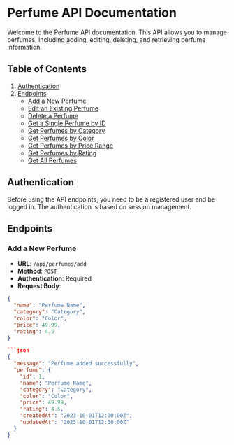 # Perfume API Documentation

Welcome to the Perfume API documentation. This API allows you to manage perfumes, including adding, editing, deleting, and retrieving perfume information.

## Table of Contents

1. [Authentication](#authentication)
2. [Endpoints](#endpoints)
   - [Add a New Perfume](#add-a-new-perfume)
   - [Edit an Existing Perfume](#edit-an-existing-perfume)
   - [Delete a Perfume](#delete-a-perfume)
   - [Get a Single Perfume by ID](#get-a-single-perfume-by-id)
   - [Get Perfumes by Category](#get-perfumes-by-category)
   - [Get Perfumes by Color](#get-perfumes-by-color)
   - [Get Perfumes by Price Range](#get-perfumes-by-price-range)
   - [Get Perfumes by Rating](#get-perfumes-by-rating)
   - [Get All Perfumes](#get-all-perfumes)

## Authentication

Before using the API endpoints, you need to be a registered user and be logged in. The authentication is based on session management.

## Endpoints

### Add a New Perfume

- **URL**: `/api/perfumes/add`
- **Method**: `POST`
- **Authentication**: Required
- **Request Body**:

```json
{
  "name": "Perfume Name",
  "category": "Category",
  "color": "Color",
  "price": 49.99,
  "rating": 4.5
}

```json
{
  "message": "Perfume added successfully",
  "perfume": {
    "id": 1,
    "name": "Perfume Name",
    "category": "Category",
    "color": "Color",
    "price": 49.99,
    "rating": 4.5,
    "createdAt": "2023-10-01T12:00:00Z",
    "updatedAt": "2023-10-01T12:00:00Z"
  }
}

